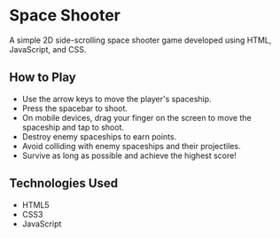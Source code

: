 # Space Shooter

A simple 2D side-scrolling space shooter game developed using HTML, JavaScript, and CSS.

## How to Play

*   Use the arrow keys to move the player's spaceship.
*   Press the spacebar to shoot.
*   On mobile devices, drag your finger on the screen to move the spaceship and tap to shoot.
*   Destroy enemy spaceships to earn points.
*   Avoid colliding with enemy spaceships and their projectiles.
*   Survive as long as possible and achieve the highest score!

## Technologies Used

*   HTML5
*   CSS3
*   JavaScript
